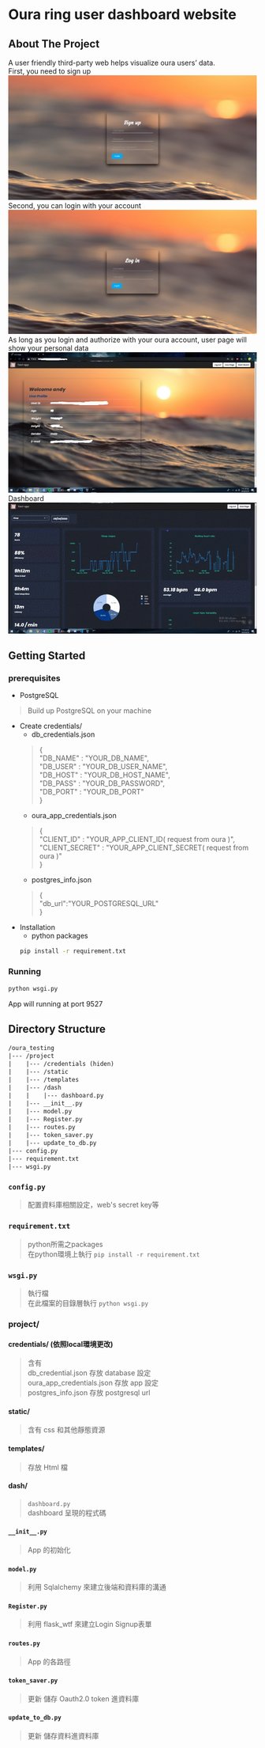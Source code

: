 # Oura ring user dashboard website
## About The Project
A user friendly third-party web helps visualize oura users’ data.<br>
First, you need to sign up
![alt text](./img/signup.jpg)
<br>Second, you can login with your account
![alt text](./img/login.jpg)
<br> As long as you login and authorize with your oura account, user page will show your personal data
![alt text](./img/userpage.jpg)
<br>Dashboard
![alt text](./img/dashboard.gif)
## Getting Started
### prerequisites
* PostgreSQL
> Build up PostgreSQL on your machine
* Create credentials/
    * db_credentials.json
    >  { <br>"DB_NAME" : "YOUR_DB_NAME",<br>
        "DB_USER" : "YOUR_DB_USER_NAME", <br>
        "DB_HOST" : "YOUR_DB_HOST_NAME", <br>
        "DB_PASS" : "YOUR_DB_PASSWORD", <br>
        "DB_PORT" : "YOUR_DB_PORT"<br>}
    * oura_app_credentials.json
    > {<br>"CLIENT_ID" : "YOUR_APP_CLIENT_ID( request from oura )",<br>
    "CLIENT_SECRET" : "YOUR_APP_CLIENT_SECRET( request from oura )"<br>
    }
    * postgres_info.json
    > {<br>"db_url":"YOUR_POSTGRESQL_URL"<br>}
* Installation
    * python packages
    ```sh
    pip install -r requirement.txt
    ```
### Running
```sh
python wsgi.py
```
App will running at port 9527
## Directory Structure

    /oura_testing
    |--- /project
    |    |--- /credentials (hiden)
    |    |--- /static
    |    |--- /templates
    |    |--- /dash
    |    |    |--- dashboard.py
    |    |--- __init__.py
    |    |--- model.py
    |    |--- Register.py
    |    |--- routes.py
    |    |--- token_saver.py
    |    |--- update_to_db.py
    |--- config.py
    |--- requirement.txt
    |--- wsgi.py

### `config.py`
> 配置資料庫相關設定，web's secret key等

### `requirement.txt`
> python所需之packages <br> 在python環境上執行 `pip install -r requirement.txt`

### `wsgi.py`
> 執行檔 <br> 在此檔案的目錄層執行 `python wsgi.py`

### project/
#### credentials/ (依照local環境更改)
> 含有<br> db_credential.json 存放 database 設定 <br> oura_app_credentials.json 存放 app 設定 <br>
postgres_info.json 存放 postgresql url
#### static/
> 含有 css 和其他靜態資源

#### templates/
> 存放 Html 檔
#### dash/
> `dashboard.py`<br> dashboard 呈現的程式碼
#### `__init__.py`
> App 的初始化
#### `model.py`
> 利用 Sqlalchemy 來建立後端和資料庫的溝通
#### `Register.py`
> 利用 flask_wtf 來建立Login Signup表單
#### `routes.py`
> App 的各路徑
#### `token_saver.py`
> 更新 儲存 Oauth2.0 token 進資料庫
#### `update_to_db.py`
> 更新 儲存資料進資料庫